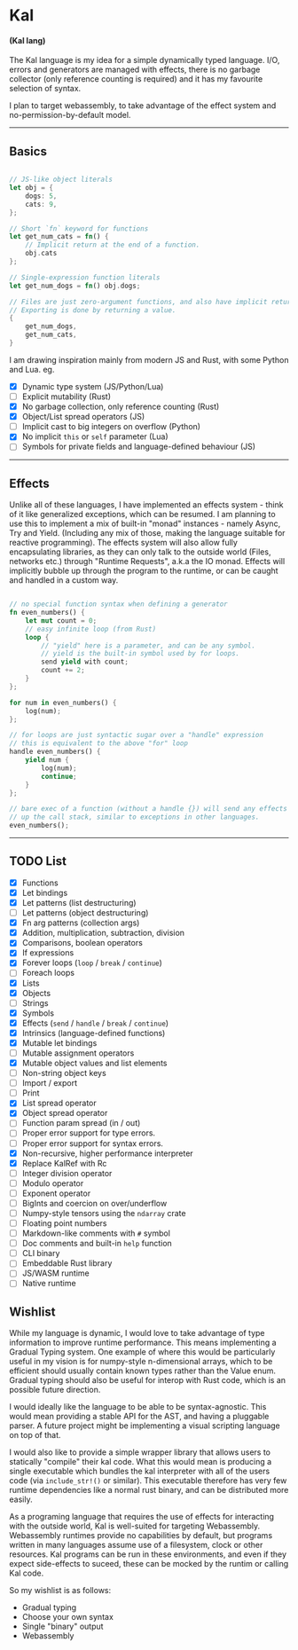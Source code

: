 # Kal
#### (Kal lang)
The Kal language is my idea for a simple dynamically typed language. I/O, errors and generators are managed with effects, there 
is no garbage collector (only reference counting is required) and it has my favourite selection of syntax.

I plan to target webassembly, to take advantage of the effect system and no-permission-by-default model.

---

## Basics


```rust

// JS-like object literals
let obj = {
    dogs: 5,
    cats: 9,
};

// Short `fn` keyword for functions
let get_num_cats = fn() {
    // Implicit return at the end of a function.
    obj.cats
};

// Single-expression function literals
let get_num_dogs = fn() obj.dogs;

// Files are just zero-argument functions, and also have implicit returns.
// Exporting is done by returning a value.
{
    get_num_dogs,
    get_num_cats,
}
```

I am drawing inspiration mainly from modern JS and Rust, with some Python and Lua. eg.

- [x] Dynamic type system (JS/Python/Lua)
- [ ] Explicit mutability (Rust)
- [x] No garbage collection, only reference counting (Rust)
- [x] Object/List spread operators (JS)
- [ ] Implicit cast to big integers on overflow (Python)
- [x] No implicit `this` or `self` parameter (Lua)
- [ ] Symbols for private fields and language-defined behaviour (JS)

---

## Effects

Unlike all of these languages, I have implemented an effects system - think of it like generalized exceptions, which can be resumed. 
I am planning to use this to implement a mix of built-in "monad" instances - namely Async, Try and Yield. (Including any mix of those,
 making the language suitable for reactive programming). The effects system will also allow fully encapsulating libraries, as they can 
 only talk to the outside world (Files, networks etc.) through "Runtime Requests", a.k.a the IO monad. Effects will implicitly bubble up 
 through the program to the runtime, or can be caught and handled in a custom way.

```rust

// no special function syntax when defining a generator
fn even_numbers() {
    let mut count = 0;
    // easy infinite loop (from Rust)
    loop {
        // "yield" here is a parameter, and can be any symbol.
        // yield is the built-in symbol used by for loops.
        send yield with count;
        count += 2;
    }
};

for num in even_numbers() {
    log(num);
};

// for loops are just syntactic sugar over a "handle" expression
// this is equivalent to the above "for" loop
handle even_numbers() {
    yield num {
        log(num);
        continue;
    }
};

// bare exec of a function (without a handle {}) will send any effects further
// up the call stack, similar to exceptions in other languages.
even_numbers();

```
---

## TODO List

- [x] Functions
- [x] Let bindings
- [x] Let patterns (list destructuring)
- [ ] Let patterns (object destructuring)
- [x] Fn arg patterns (collection args)
- [x] Addition, multiplication, subtraction, division
- [x] Comparisons, boolean operators
- [x] If expressions
- [x] Forever loops (`loop` / `break` / `continue`)
- [ ] Foreach loops
- [x] Lists
- [x] Objects
- [ ] Strings
- [x] Symbols
- [x] Effects (`send` / `handle` / `break` / `continue`)
- [x] Intrinsics (language-defined functions)
- [x] Mutable let bindings
- [ ] Mutable assignment operators
- [x] Mutable object values and list elements
- [ ] Non-string object keys
- [ ] Import / export
- [ ] Print
- [x] List spread operator
- [x] Object spread operator
- [ ] Function param spread (in / out)
- [ ] Proper error support for type errors.
- [ ] Proper error support for syntax errors.
- [x] Non-recursive, higher performance interpreter
- [x] Replace KalRef with Rc
- [ ] Integer division operator
- [ ] Modulo operator
- [ ] Exponent operator
- [ ] BigInts and coercion on over/underflow
- [ ] Numpy-style tensors using the `ndarray` crate
- [ ] Floating point numbers
- [ ] Markdown-like comments with `#` symbol
- [ ] Doc comments and built-in `help` function
- [ ] CLI binary
- [ ] Embeddable Rust library
- [ ] JS/WASM runtime
- [ ] Native runtime

## Wishlist

While my language is dynamic, I would love to take advantage of type information to improve runtime performance. This means
implementing a Gradual Typing system. One example of where this would be particularly useful in my vision is for numpy-style
n-dimensional arrays, which to be efficient should usually contain known types rather than the Value enum. Gradual typing should
also be useful for interop with Rust code, which is an possible future direction.

I would ideally like the language to be able to be syntax-agnostic. This would mean providing a stable API for the AST, and having 
a pluggable parser. A future project might be implementing a visual scripting language on top of that.

I would also like to provide a simple wrapper library that allows users to statically "compile" their kal code. What this would mean 
is producing a single executable which bundles the kal interpreter with all of the users code (via `include_str!()` or similar). This 
executable therefore has very few runtime dependencies like a normal rust binary, and can be distributed more easily.

As a programing language that requires the use of effects for interacting with the outside world, Kal is well-suited for targeting
Webassembly. Webassembly runtimes provide no capabilities by default, but programs written in many languages assume use
of a filesystem, clock or other resources. Kal programs can be run in these environments, and even if they expect side-effects to
suceed, these can be mocked by the runtim or calling Kal code.

So my wishlist is as follows:
- Gradual typing
- Choose your own syntax
- Single "binary" output
- Webassembly

